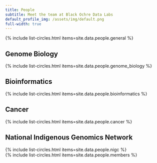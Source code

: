 ```yaml
---
title: People
subtitle: Meet the team at Black Ochre Data Labs
default_profile_img: /assets/img/default.png
full-width: true
---
```

<html>
<style>

 .grid { 
  display: grid;
  grid-template-columns: repeat(4, 300px);
  grid-auto-rows: minmax(300px, auto);
  max-width: 1200px;
  margin: auto;
  gap: 10px;
  word-break: normal;
  align-content: space-evenly;
  justify-items: center;
 }

</style>
<body>
<main class="grid">
{% include list-circles.html items=site.data.people.general %}
 </main>
 <h2>Genome Biology</h2>
 <main class="grid">
{% include list-circles.html items=site.data.people.genome_biology %}
  </main>
 <h2>Bioinformatics</h2>
 <main class="grid">
{% include list-circles.html items=site.data.people.bioinformatics %}
  </main>
 <h2>Cancer</h2>
 <main class="grid">
{% include list-circles.html items=site.data.people.cancer %}
  </main>
 <h2>National Indigenous Genomics Network</h2>
 <main class="grid">
{% include list-circles.html items=site.data.people.nigc %}
  </main>
 <main class="grid">
{% include list-circles.html items=site.data.people.members %}
</main>
 </body>
</html>
